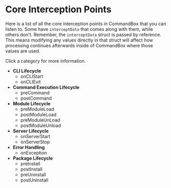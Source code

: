 # Core Interception Points

Here is a list of all the core interception points in CommandBox that you can listen to.  Some have `interceptData` that comes along with them, while others don't.  Remember, the `interceptData` struct is passed by reference.  This means modifying any values directly in that struct will affect how processing continues afterwards inside of CommandBox where those values are used.  

Click a category for more information.

* **CLI Lifecycle**
  * onCLIStart
  * onCLIExit
* **Command Execution Lifecycle**
  * preCommand
  * postCommand
* **Module Lifecycle**
  * preModuleLoad
  * postModuleLoad
  * preModuleUnLoad
  * postModuleUnload
* **Server Lifecycle**
  * onServerStart
  * onServerStop
* **Error Handling**
  * onException
* **Package Lifecycle**
  * preInstall
  * postInstall
  * preUninstall
  * postUninstall
